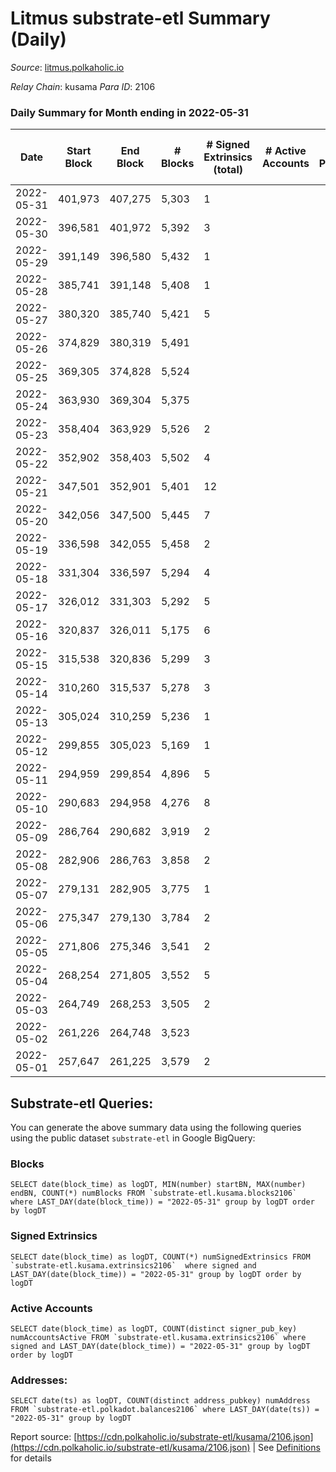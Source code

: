# Litmus substrate-etl Summary (Daily)

_Source_: [litmus.polkaholic.io](https://litmus.polkaholic.io)

*Relay Chain*: kusama
*Para ID*: 2106



### Daily Summary for Month ending in 2022-05-31


| Date | Start Block | End Block | # Blocks | # Signed Extrinsics (total) | # Active Accounts | # Passive | # New | # Addresses with Balances | # Events | # Transfers | # XCM Transfers In | # XCM Transfers Out |
| ---- | ----------- | --------- | -------- | --------------------------- | ----------------- | --------- | ----- | ------------------------- | -------- | ----------- | ------------------ | ------------------- |
| 2022-05-31 | 401,973 | 407,275 | 5,303  | 1 |  |  |  | 3,827 | 10,617 |   |   |   |
| 2022-05-30 | 396,581 | 401,972 | 5,392  | 3 |  |  |  | 3,827 | 10,802 |   |   |   |
| 2022-05-29 | 391,149 | 396,580 | 5,432  | 1 |  |  |  | 3,827 | 10,872 |   |   |   |
| 2022-05-28 | 385,741 | 391,148 | 5,408  | 1 |  |  |  | 3,827 | 10,824 |   |   |   |
| 2022-05-27 | 380,320 | 385,740 | 5,421  | 5 |  |  |  | 3,827 | 10,866 |   |   |   |
| 2022-05-26 | 374,829 | 380,319 | 5,491  |  |  |  |  | 3,827 | 10,985 |   |   |   |
| 2022-05-25 | 369,305 | 374,828 | 5,524  |  |  |  |  | 3,827 | 11,051 |   |   |   |
| 2022-05-24 | 363,930 | 369,304 | 5,375  |  |  |  |  | 3,827 | 10,753 |   |   |   |
| 2022-05-23 | 358,404 | 363,929 | 5,526  | 2 |  |  |  | 3,827 | 11,064 |   |   |   |
| 2022-05-22 | 352,902 | 358,403 | 5,502  | 4 |  |  |  | 3,827 | 11,031 |   |   |   |
| 2022-05-21 | 347,501 | 352,901 | 5,401  | 12 |  |  |  | 3,826 | 10,873 |   |   |   |
| 2022-05-20 | 342,056 | 347,500 | 5,445  | 7 |  |  |  | 3,825 | 10,925 |   |   |   |
| 2022-05-19 | 336,598 | 342,055 | 5,458  | 2 |  |  |  | 3,825 | 10,930 |   |   |   |
| 2022-05-18 | 331,304 | 336,597 | 5,294  | 4 |  |  |  | 3,825 | 10,609 |   |   |   |
| 2022-05-17 | 326,012 | 331,303 | 5,292  | 5 |  |  |  | 3,825 | 10,614 |   |   |   |
| 2022-05-16 | 320,837 | 326,011 | 5,175  | 6 |  |  |  | 3,825 | 10,379 |   |   |   |
| 2022-05-15 | 315,538 | 320,836 | 5,299  | 3 |  |  |  | 3,825 | 10,616 |   |   |   |
| 2022-05-14 | 310,260 | 315,537 | 5,278  | 3 |  |  |  | 3,825 | 10,574 |   |   |   |
| 2022-05-13 | 305,024 | 310,259 | 5,236  | 1 |  |  |  | 3,825 | 10,480 |   |   |   |
| 2022-05-12 | 299,855 | 305,023 | 5,169  | 1 |  |  |  | 3,825 | 10,349 |   |   |   |
| 2022-05-11 | 294,959 | 299,854 | 4,896  | 5 |  |  |  | 3,825 | 9,823 |   |   |   |
| 2022-05-10 | 290,683 | 294,958 | 4,276  | 8 |  |  |  | 3,825 | 8,598 |   |   |   |
| 2022-05-09 | 286,764 | 290,682 | 3,919  | 2 |  |  |  | 3,824 | 7,850 |   |   |   |
| 2022-05-08 | 282,906 | 286,763 | 3,858  | 2 |  |  |  | 3,824 | 7,728 |   |   |   |
| 2022-05-07 | 279,131 | 282,905 | 3,775  | 1 |  |  |  | 3,824 | 7,557 |   |   |   |
| 2022-05-06 | 275,347 | 279,130 | 3,784  | 2 |  |  |  | 3,824 | 7,581 |   |   |   |
| 2022-05-05 | 271,806 | 275,346 | 3,541  | 2 |  |  |  | 3,824 | 7,093 |   |   |   |
| 2022-05-04 | 268,254 | 271,805 | 3,552  | 5 |  |  |  | 3,824 | 7,128 |   |   |   |
| 2022-05-03 | 264,749 | 268,253 | 3,505  | 2 |  |  |  | 3,824 | 7,022 |   |   |   |
| 2022-05-02 | 261,226 | 264,748 | 3,523  |  |  |  |  | 3,824 | 7,048 |   |   |   |
| 2022-05-01 | 257,647 | 261,225 | 3,579  | 2 |  |  |  | 3,824 | 7,170 |   |   |   |

## Substrate-etl Queries:
You can generate the above summary data using the following queries using the public dataset `substrate-etl` in Google BigQuery:


### Blocks
```
SELECT date(block_time) as logDT, MIN(number) startBN, MAX(number) endBN, COUNT(*) numBlocks FROM `substrate-etl.kusama.blocks2106`  where LAST_DAY(date(block_time)) = "2022-05-31" group by logDT order by logDT
```


### Signed Extrinsics
```
SELECT date(block_time) as logDT, COUNT(*) numSignedExtrinsics FROM `substrate-etl.kusama.extrinsics2106`  where signed and LAST_DAY(date(block_time)) = "2022-05-31" group by logDT order by logDT
```


### Active Accounts
```
SELECT date(block_time) as logDT, COUNT(distinct signer_pub_key) numAccountsActive FROM `substrate-etl.kusama.extrinsics2106` where signed and LAST_DAY(date(block_time)) = "2022-05-31" group by logDT order by logDT
```


### Addresses:
```
SELECT date(ts) as logDT, COUNT(distinct address_pubkey) numAddress FROM `substrate-etl.polkadot.balances2106` where LAST_DAY(date(ts)) = "2022-05-31" group by logDT
```



Report source: [https://cdn.polkaholic.io/substrate-etl/kusama/2106.json](https://cdn.polkaholic.io/substrate-etl/kusama/2106.json) | See [Definitions](/DEFINITIONS.md) for details
